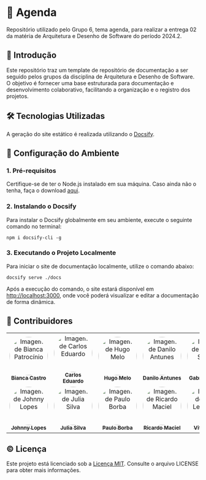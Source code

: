 # 📘 Agenda

Repositório utilizado pelo Grupo 6, tema agenda, para realizar a entrega 02 da matéria de Arquitetura e Desenho de Software do período 2024.2.

## 📍 Introdução

Este repositório traz um template de repositório de documentação a ser seguido pelos grupos da disciplina de Arquitetura e Desenho de Software. O objetivo é fornecer uma base estruturada para documentação e desenvolvimento colaborativo, facilitando a organização e o registro dos projetos.

## 🛠️ Tecnologias Utilizadas

A geração do site estático é realizada utilizando o [Docsify](https://docsify.js.org/).

## 🚀 Configuração do Ambiente

### 1. Pré-requisitos

Certifique-se de ter o Node.js instalado em sua máquina. Caso ainda não o tenha, faça o download [aqui](https://nodejs.org/).

### 2. Instalando o Docsify

Para instalar o Docsify globalmente em seu ambiente, execute o seguinte comando no terminal:

```shell
npm i docsify-cli -g
```

### 3. Executando o Projeto Localmente

Para iniciar o site de documentação localmente, utilize o comando abaixo:

```shell
docsify serve ./docs
```

Após a execução do comando, o site estará disponível em [http://localhost:3000](http://localhost:3000), onde você poderá visualizar e editar a documentação de forma dinâmica.

## 👥 Contribuidores

<center>
  <table style="width: 100%;">
  <tr>
    <td align="center"><a href="https://github.com/BiancaPatrocinio7"><img style="border-radius: 50%;" src="https://github.com/BiancaPatrocinio7.png" width="100px;" alt="Imagem de Bianca Patrocínio"/><br /><sub><b>Bianca Castro</b></sub></a></td>
    <td align="center"><a href="https://github.com/CADU110"><img style="border-radius: 50%;" src="https://github.com/CADU110.png" width="100px;" alt="Imagem de Carlos Eduardo"/><br /><sub><b>Carlos Eduardo</b></sub></a></td>
    <td align="center"><a href="https://github.com/melohugo"><img style="border-radius: 50%;" src="https://github.com/melohugo.png" width="100px;" alt="Imagem de Hugo Melo"/><br /><sub><b>Hugo Melo</b></sub></a></td>
    <td align="center"><a href="https://github.com/Danilo-Carvalho-Antunes"><img style="border-radius: 50%;" src="https://github.com/Danilo-Carvalho-Antunes.png" width="100px;" alt="Imagem de Danilo Antunes"/><br /><sub><b>Danilo Antunes</b></sub></a></td>
    <td align="center"><a href="https://github.com/GabrielMS00"><img style="border-radius: 50%;" src="https://github.com/GabrielMS00.png" width="100px;" alt="Imagem de Gabriel Souza"/><br /><sub><b>Gabriel Souza</b></sub></a></td>
    <td align="center"><a href="https://github.com/thegm445"><img style="border-radius: 50%;" src="https://github.com/thegm445.png" width="100px;" alt="Imagem de Gabriel Santos"/><br /><sub><b>Gabriel Santos</b></sub></a></td>
    <td align="center"><a href="https://github.com/JoaoBarreto03"><img style="border-radius: 50%;" src="https://github.com/JoaoBarreto03.png" width="100px;" alt="Imagem de João Barreto"/><br /><sub><b>João Barreto</b></sub></a></td>
  </tr>
    <td align="center"><a href="https://github.com/Johnnylopess"><img style="border-radius: 50%;" src="https://github.com/Johnnylopess.png" width="100px;" alt="Imagem de Johnny Lopes"/><br /><sub><b>Johnny Lopes</b></sub></a></td>
    <td align="center"><a href="https://github.com/juhvitoria4"><img style="border-radius: 50%;" src="https://github.com/juhvitoria4.png" width="100px;" alt="Imagem de Julia Silva"/><br /><sub><b>Julia Silva</b></sub></a></td>
    <td align="center"><a href="https://github.com/paulohborba"><img style="border-radius: 50%;" src="https://github.com/paulohborba.png" width="100px;" alt="Imagem de Paulo Borba"/><br /><sub><b>Paulo Borba</b></sub></a></td>
    <td align="center"><a href="https://github.com/avmricardo"><img style="border-radius: 50%;" src="https://github.com/avmricardo.png" width="100px;" alt="Imagem de Ricardo Maciel"/><br /><sub><b>Ricardo Maciel</b></sub></a></td>
    <td align="center"><a href="https://github.com/vitorfleonardo"><img style="border-radius: 50%;" src="https://github.com/vitorfleonardo.png" width="100px;" alt="Imagem de Vitor Leonardo"/><br /><sub><b>Vitor Feijó</b></sub></a></td>
    <td align="center"><a href="https://github.com/yagompassos"><img style="border-radius: 50%;" src="https://github.com/yagompassos.png" width="100px;" alt="Imagem de Yago Passos"/><br /><sub><b>Yago Passos</b></sub></a></td>
  </tr>
</table>
</center>

## ©️ Licença

Este projeto está licenciado sob a [Licença MIT](LICENSE.md). Consulte o arquivo LICENSE para obter mais informações.
